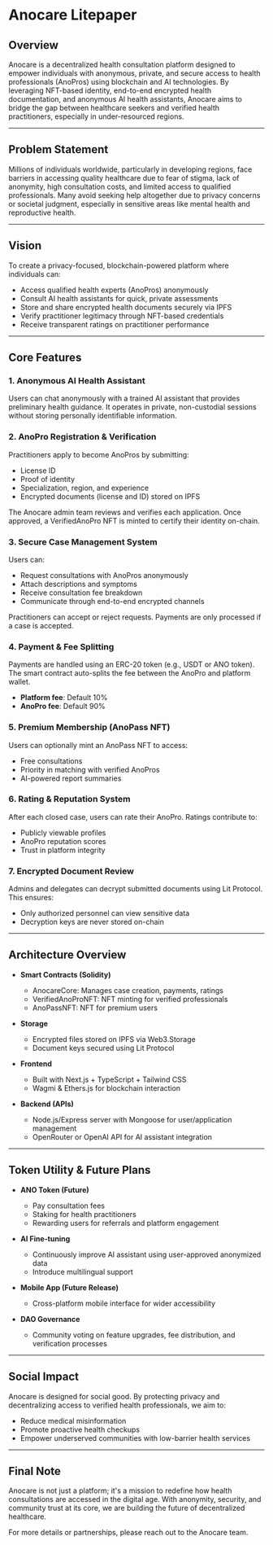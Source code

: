 # Anocare Litepaper

## Overview
Anocare is a decentralized health consultation platform designed to empower individuals with anonymous, private, and secure access to health professionals (AnoPros) using blockchain and AI technologies. By leveraging NFT-based identity, end-to-end encrypted health documentation, and anonymous AI health assistants, Anocare aims to bridge the gap between healthcare seekers and verified health practitioners, especially in under-resourced regions.

---

## Problem Statement
Millions of individuals worldwide, particularly in developing regions, face barriers in accessing quality healthcare due to fear of stigma, lack of anonymity, high consultation costs, and limited access to qualified professionals. Many avoid seeking help altogether due to privacy concerns or societal judgment, especially in sensitive areas like mental health and reproductive health.

---

## Vision
To create a privacy-focused, blockchain-powered platform where individuals can:
- Access qualified health experts (AnoPros) anonymously
- Consult AI health assistants for quick, private assessments
- Store and share encrypted health documents securely via IPFS
- Verify practitioner legitimacy through NFT-based credentials
- Receive transparent ratings on practitioner performance

---

## Core Features

### 1. **Anonymous AI Health Assistant**
Users can chat anonymously with a trained AI assistant that provides preliminary health guidance. It operates in private, non-custodial sessions without storing personally identifiable information.

### 2. **AnoPro Registration & Verification**
Practitioners apply to become AnoPros by submitting:
- License ID
- Proof of identity
- Specialization, region, and experience
- Encrypted documents (license and ID) stored on IPFS

The Anocare admin team reviews and verifies each application. Once approved, a VerifiedAnoPro NFT is minted to certify their identity on-chain.

### 3. **Secure Case Management System**
Users can:
- Request consultations with AnoPros anonymously
- Attach descriptions and symptoms
- Receive consultation fee breakdown
- Communicate through end-to-end encrypted channels

Practitioners can accept or reject requests. Payments are only processed if a case is accepted.

### 4. **Payment & Fee Splitting**
Payments are handled using an ERC-20 token (e.g., USDT or ANO token). The smart contract auto-splits the fee between the AnoPro and platform wallet.
- **Platform fee**: Default 10%
- **AnoPro fee**: Default 90%

### 5. **Premium Membership (AnoPass NFT)**
Users can optionally mint an AnoPass NFT to access:
- Free consultations
- Priority in matching with verified AnoPros
- AI-powered report summaries

### 6. **Rating & Reputation System**
After each closed case, users can rate their AnoPro. Ratings contribute to:
- Publicly viewable profiles
- AnoPro reputation scores
- Trust in platform integrity

### 7. **Encrypted Document Review**
Admins and delegates can decrypt submitted documents using Lit Protocol. This ensures:
- Only authorized personnel can view sensitive data
- Decryption keys are never stored on-chain

---

## Architecture Overview

- **Smart Contracts (Solidity)**
  - AnocareCore: Manages case creation, payments, ratings
  - VerifiedAnoProNFT: NFT minting for verified professionals
  - AnoPassNFT: NFT for premium users

- **Storage**
  - Encrypted files stored on IPFS via Web3.Storage
  - Document keys secured using Lit Protocol

- **Frontend**
  - Built with Next.js + TypeScript + Tailwind CSS
  - Wagmi & Ethers.js for blockchain interaction

- **Backend (APIs)**
  - Node.js/Express server with Mongoose for user/application management
  - OpenRouter or OpenAI API for AI assistant integration

---

## Token Utility & Future Plans
- **ANO Token (Future)**
  - Pay consultation fees
  - Staking for health practitioners
  - Rewarding users for referrals and platform engagement

- **AI Fine-tuning**
  - Continuously improve AI assistant using user-approved anonymized data
  - Introduce multilingual support

- **Mobile App (Future Release)**
  - Cross-platform mobile interface for wider accessibility

- **DAO Governance**
  - Community voting on feature upgrades, fee distribution, and verification processes

---

## Social Impact
Anocare is designed for social good. By protecting privacy and decentralizing access to verified health professionals, we aim to:
- Reduce medical misinformation
- Promote proactive health checkups
- Empower underserved communities with low-barrier health services

---

## Final Note
Anocare is not just a platform; it's a mission to redefine how health consultations are accessed in the digital age. With anonymity, security, and community trust at its core, we are building the future of decentralized healthcare.

For more details or partnerships, please reach out to the Anocare team.

